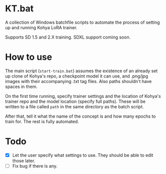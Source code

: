 # KT.bat
A collection of Windows batchfile scripts to automate the process of setting up and running Kohya LoRA trainer.

Supports SD 1.5 and 2.X training. SDXL support coming soon.

# How to use
The main script (`start-train.bat`) assumes the existence of an already set up clone of Kohya's repo, a checkpoint model it can use, and .png/jpg images with their accompanying .txt tag files. Also paths shouldn't have spaces in them.

On the first time running, specify trainer settings and the location of Kohya's trainer repo and the model location (specify full paths). These will be written to a file called `path` in the same directory as the batch script.

After that, tell it what the name of the concept is and how many epochs to train for. The rest is fully automated.

# Todo
- [x] Let the user specify what settings to use. They should be able to edit those later.
- [ ] Fix bug if there is any.
